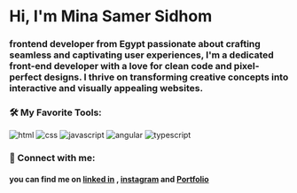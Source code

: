 <h1 align="left">Hi, I'm Mina Samer Sidhom</h1>
<h3 align="left">frontend developer from Egypt passionate about crafting seamless and captivating user experiences, I'm a dedicated front-end developer with a love for clean code and pixel-perfect designs. I thrive on transforming creative concepts into interactive and visually appealing websites.</h3>


<h3 align="left">🛠️ My Favorite Tools:</h3>

  <p>
     <img src="https://skillicons.dev/icons?i=html" alt="html"/>
     <img src="https://skillicons.dev/icons?i=css" alt="css"/>
     <img src="https://skillicons.dev/icons?i=js" alt="javascript"/>
     <img src="https://skillicons.dev/icons?i=angular" alt="angular"/>
     <img src="https://skillicons.dev/icons?i=ts" alt="typescript"/>
     
  </p>


<h3 align="left">💬 Connect with me:</h3>
<h4 align="left">
  you can find me on <a href="https://www.linkedin.com/in/abdalla-shaban-b92b88277/">linked in</a> , <a href="https://www.instagram.com/abdallashaban99?igsh=amd2M2ZuaWRydGln">instagram</a> and <a href="https://abdullah-madkour.vercel.app/">Portfolio</a>
</h5>
